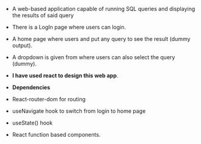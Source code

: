 - A web-based application capable of running SQL queries and displaying the results of said query
- There is a LogIn page where users can login.
- A home page where users and put any query to see the result (dummy output).
- A dropdown is given from where users can also select the query (dummy).

-  **I have used react to design this web app**.
-  **Dependencies**
-  React-router-dom for routing
-  useNavigate hook to switch from login to home page
-  useState() hook
-  React function based components.

